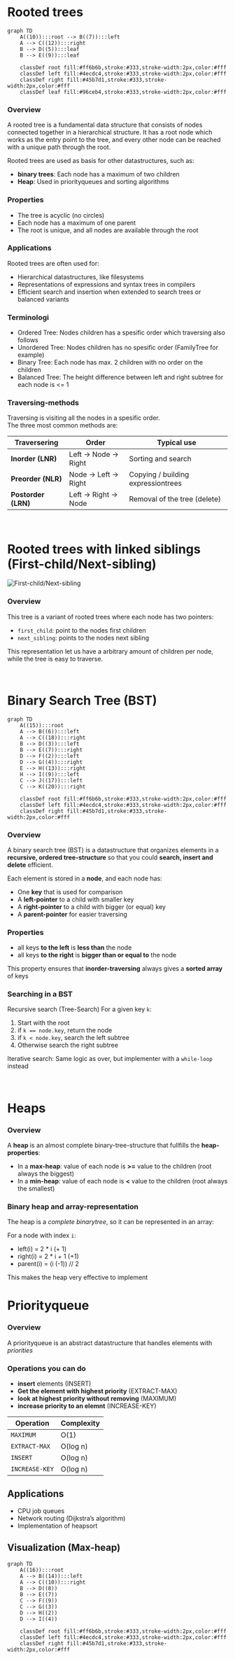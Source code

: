 
# Rooted trees

```mermaid
graph TD
    A((10)):::root --> B((7)):::left
    A --> C((12)):::right
    B --> D((5)):::leaf
    B --> E((9)):::leaf
    
    classDef root fill:#ff6b6b,stroke:#333,stroke-width:2px,color:#fff
    classDef left fill:#4ecdc4,stroke:#333,stroke-width:2px,color:#fff
    classDef right fill:#45b7d1,stroke:#333,stroke-width:2px,color:#fff
    classDef leaf fill:#96ceb4,stroke:#333,stroke-width:2px,color:#fff
```

### Overview
A rooted tree is a fundamental data structure that consists of nodes connected together in a hierarchical structure. It has a root node which works as the entry point to the tree, and every other node can be reached with a unique path through the root.

Rooted trees are used as basis for other datastructures, such as:
- **binary trees**: Each node has a maximum of two children
- **Heap**: Used in priorityqueues and sorting algorithms

### Properties
- The tree is acyclic (no circles)
- Each node has a maximum of one parent
- The root is unique, and all nodes are available through the root

### Applications
Rooted trees are often used for:
- Hierarchical datastructures, like filesystems
- Representations of expressions and syntax trees in compilers
- Efficient search and insertion when extended to search trees or balanced variants

### Terminologi
- Ordered Tree: Nodes children has a spesific order which traversing also follows
- Unordered Tree: Nodes children has no spesific order (FamilyTree for example)
- Binary Tree: Each node has max. 2 children with no order on the children
- Balanced Tree: The height difference between left and right subtree for each node is <= 1

### Traversing-methods
Traversing is visiting all the nodes in a spesific order. <br>
The three most common methods are:

| Traversering        |        Order           |           Typical use               |
|---------------------|------------------------|-------------------------------------|
| **Inorder (LNR)**   | Left → Node → Right    |         Sorting and search          |
| **Preorder (NLR)**  | Node → Left → Right    | Copying / building expressiontrees  |
| **Postorder (LRN)** | Left    → Right → Node |    Removal of the tree (delete)     |

<br>

# Rooted trees with linked siblings (First-child/Next-sibling)

![First-child/Next-sibling](images/first.child_next.sibling.png)

### Overview
This tree is a variant of rooted trees where each node has two pointers:
- `first_child`: point to the nodes first children
- `next_sibling`: points to the nodes next sibling

This representation let us have a arbitrary amount of children per node, while the tree is easy to traverse.

<br>

# Binary Search Tree (BST)

```mermaid
graph TD
    A((15)):::root
    A --> B((6)):::left
    A --> C((18)):::right
    B --> D((3)):::left
    B --> E((7)):::right
    D --> F((2)):::left
    D --> G((4)):::right
    E --> H((13)):::right
    H --> I((9)):::left
    C --> J((17)):::left
    C --> K((20)):::right

    classDef root fill:#ff6b6b,stroke:#333,stroke-width:2px,color:#fff
    classDef left fill:#4ecdc4,stroke:#333,stroke-width:2px,color:#fff
    classDef right fill:#45b7d1,stroke:#333,stroke-width:2px,color:#fff
``` 

### Overview
A binary search tree (BST) is a datastructure that organizes elements in a **recursive, ordered tree-structure** so that you could **search, insert and delete** efficient.

Each element is stored in a **node**, and each node has:
- One **key** that is used for comparison
- A **left-pointer** to a child with smaller key
- A **right-pointer** to a child with bigger (or equal) key
- A **parent-pointer** for easier traversing

### Properties
- all keys **to the left** is **less than** the node
- all keys **to the right** is **bigger than or equal to** the node

This property ensures that **inorder-traversing** always gives a **sorted array** of keys

### Searching in a BST

Recursive search (Tree-Search)
For a given key `k`:
1. Start with the root
2. if `k == node.key`, return the node
3. if `k < node.key`, search the left subtree
4. Otherwise search the right subtree

Iterative search:
Same logic as over, but implementer with a `while-loop` instead

<br>

# Heaps

### Overview
A **heap** is an almost complete binary-tree-structure that fullfills the **heap-properties**:
- In a **max-heap**: value of each node is **>=** value to the children (root always the biggest)
- In a **min-heap**: value of each node is **<** value to the children (root always the smallest)

### Binary heap and array-representation
The heap is a *complete binarytree*, so it can be represented in an array:

For a node with index `i`:
- left(i) = 2 * i (+ 1)
- right(i) = 2 * i + 1 (+1)
- parent(i) = (i (-1)) // 2

This makes the heap very effective to implement

# Priorityqueue

### Overview
A priorityqueue is an abstract datastructure that handles elements with *priorities*

### Operations you can do
- **insert** elements (INSERT)
- **Get the element with highest priority** (EXTRACT-MAX)
- **look at highest priority without removing** (MAXIMUM)
- **increase priority to an elemnt** (INCREASE-KEY)

| Operation     | Complexity |
|---------------|------------|
| `MAXIMUM`     | O(1)       |
| `EXTRACT-MAX` | O(log n)   |
| `INSERT`      | O(log n)   |
| `INCREASE-KEY`| O(log n)   |

## Applications
- CPU job queues
- Network routing (Dijkstra’s algorithm)
- Implementation of heapsort

## Visualization (Max-heap)
```mermaid
graph TD
    A((16)):::root
    A --> B((14)):::left
    A --> C((10)):::right
    B --> D((8))
    B --> E((7))
    C --> F((9))
    C --> G((3))
    D --> H((2))
    D --> I((4))

    classDef root fill:#ff6b6b,stroke:#333,stroke-width:2px,color:#fff
    classDef left fill:#4ecdc4,stroke:#333,stroke-width:2px,color:#fff
    classDef right fill:#45b7d1,stroke:#333,stroke-width:2px,color:#fff
``` 




